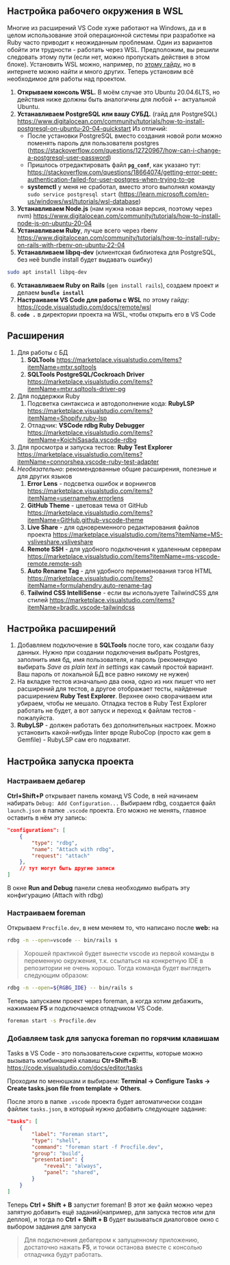 ## Настройка рабочего окружения в WSL

Многие из расширений VS Code хуже работают на Windows, да и в целом использование этой операционной системы при разработке на Ruby часто приводит к неожиданным проблемам. Один из вариантов обойти эти трудности - работать через WSL.
Предположим, вы решили следовать этому пути (если нет, можно пропускать действия в этом блоке). Установить WSL можно, например, по [этому гайду](https://learn.microsoft.com/en-us/windows/wsl/install), но в интернете можно найти и много других. Теперь установим всё необходимое для работы над проектом.

1. **Открываем консоль WSL.** В моём случае это Ubuntu 20.04.6LTS, но действия ниже должны быть аналогичны для любой +- актуальной Ubuntu.
2. **Устанавливаем PostgreSQL или вашу СУБД.** (гайд для PostgreSQL)
   https://www.digitalocean.com/community/tutorials/how-to-install-postgresql-on-ubuntu-20-04-quickstart
   Из отличий:
   - После установки PostgreSQL вместо создания новой роли можно поменять пароль для пользователя postgres (https://stackoverflow.com/questions/12720967/how-can-i-change-a-postgresql-user-password)
   - Пришлось отредактировать файл **`pg_conf`**, как указано тут:
   https://stackoverflow.com/questions/18664074/getting-error-peer-authentication-failed-for-user-postgres-when-trying-to-ge
   - **systemctl** у меня не cработал, вместо этого выполнял команду
   `sudo service postgresql start` (https://learn.microsoft.com/en-us/windows/wsl/tutorials/wsl-database)
3. **Устанавливаем Node.js** (нам нужна новая версия, поэтому через nvm)
   https://www.digitalocean.com/community/tutorials/how-to-install-node-js-on-ubuntu-20-04
4. **Устанавливаем Ruby**, лучше всего через rbenv
   https://www.digitalocean.com/community/tutorials/how-to-install-ruby-on-rails-with-rbenv-on-ubuntu-22-04
5. **Устанавливаем libpq-dev** (клиентская библиотека для PostgreSQL, без неё bundle install будет выдавать ошибку)
```bash
sudo apt install libpq-dev
```
6. **Устанавливаем Ruby on Rails** (`gem install rails`), создаем проект и делаем **`bundle install`** 
7. **Настраиваем VS Code для работы с WSL** по этому гайду:
   https://code.visualstudio.com/docs/remote/wsl
8. **`code .`** в директории проекта на WSL, чтобы открыть его в VS Code 

## Расширения

1. Для работы с БД
	1. **SQLTools**
	   https://marketplace.visualstudio.com/items?itemName=mtxr.sqltools
	2. **SQLTools PostgreSQL/Cockroach Driver** 
	   https://marketplace.visualstudio.com/items?itemName=mtxr.sqltools-driver-pg
2. Для поддержки Ruby
	1. Подсветка синтаксиса и автодополнение кода: **RubyLSP**
	   https://marketplace.visualstudio.com/items?itemName=Shopify.ruby-lsp
	2. Отладчик: **VSCode rdbg Ruby Debugger**
	   https://marketplace.visualstudio.com/items?itemName=KoichiSasada.vscode-rdbg
3. Для просмотра и запуска тестов: **Ruby Test Explorer** 
	   https://marketplace.visualstudio.com/items?itemName=connorshea.vscode-ruby-test-adapter
4. *Необязательно*: рекомендованные общие расширения, полезные и для других языков
	1. **Error Lens** - подсветка ошибок и ворнингов
	   https://marketplace.visualstudio.com/items?itemName=usernamehw.errorlens 
	2. **GitHub Theme** - цветовая тема от GitHub
	   https://marketplace.visualstudio.com/items?itemName=GitHub.github-vscode-theme
	3. **Live Share** - для одновременного редактирования файлов проекта
	   https://marketplace.visualstudio.com/items?itemName=MS-vsliveshare.vsliveshare
	4. **Remote SSH** - для удобного подключения к удаленным серверам
	   https://marketplace.visualstudio.com/items?itemName=ms-vscode-remote.remote-ssh
	5. **Auto Rename Tag** - для удобного переименования тэгов HTML
	   https://marketplace.visualstudio.com/items?itemName=formulahendry.auto-rename-tag
	6. **Tailwind CSS IntelliSense** - если вы используете TailwindCSS для стилей
	   https://marketplace.visualstudio.com/items?itemName=bradlc.vscode-tailwindcss

## Настройка расширений

1. Добавляем подключение в **SQLTools** после того, как создали базу данных. Нужно при создании подключения выбрать Postgres, заполнить имя бд, имя пользователя, и пароль (рекомендую выбирать *Save as plain text in settings* как самый простой вариант. Ваш пароль от локальной БД все равно никому не нужен)
2. На вкладке тестов изначально два окна, одно из них пишет что нет расширений для тестов, а другое отображает тесты, найденные расширением **Ruby Test Explorer**. Верхнее окно сворачиваем или убираем, чтобы не мешало. Отладка тестов в Ruby Test Explorer работать не будет, а вот запуск и переход к файлам тестов - пожалуйста.
3. **RubyLSP** - должен работать без дополнительных настроек. Можно установить какой-нибудь linter вроде RuboCop (просто как gem в Gemfile) - RubyLSP сам его подхватит.

## Настройка запуска проекта

### Настраиваем дебагер

**Ctrl+Shift+P** открывает панель команд VS Code, в ней начинаем набирать `Debug: Add Configuration...`
Выбираем rdbg, создается файл `launch.json` в папке `.vscode` проекта. Его можно не менять, главное оставить в нём эту запись:
```json
"configurations": [
	{
		"type": "rdbg",
		"name": "Attach with rdbg",
		"request": "attach"
	},
	// тут могут быть другие записи
]
```

В окне **Run and Debug** панели слева необходимо выбрать эту конфигурацию (Attach with rdbg)
### Настраиваем foreman

Открываем `Procfile.dev`, в нем меняем то, что написано после **web:** на 
```bash
rdbg -n --open=vscode -- bin/rails s
```

> Хорошей практикой будет вынести vscode из первой команды в переменную окружения, т.к. ссылаться на конкретную IDE в репозитории не очень хорошо. Тогда команда будет выглядеть следующим образом:

```bash
rdbg -n --open=${RGBG_IDE} -- bin/rails s
```

Теперь запускаем проект через foreman, а когда хотим дебажить, нажимаем **F5** и подключаемся отладчиком VS Code.
```bash
foreman start -s Procfile.dev
```

### Добавляем task для запуска foreman по горячим клавишам

Tasks в VS Code - это пользовательские скрипты, которые можно вызывать комбинацией клавиш **Ctr+Shift+B**: https://code.visualstudio.com/docs/editor/tasks

Проходим по менюшкам и выбираем:
**Terminal -> Configure Tasks -> Create tasks.json file from template -> Others**. 

После этого в папке `.vscode` проекта будет автоматически создан файлик `tasks.json`, в который нужно добавить следующее задание:

```json
"tasks": [
	{
		"label": "Foreman start",
		"type": "shell",
		"command": "foreman start -f Procfile.dev",
		"group": "build",
		"presentation": {
			"reveal": "always",
			"panel": "shared",
		}
	}
]
```

Теперь **Ctrl + Shift + B** запустит foreman! В этот же файл можно через запятую добавить ещё заданий(например, для запуска тестов или для деплоя), и тогда по **Ctrl + Shift + B** будет вызываться диалоговое окно с выбором задания для запуска

>Для подключения дебагером к запущенному приложению, достаточно нажать **F5**, и точки останова вместе с консолью отладчика будут работать.
